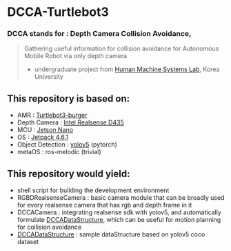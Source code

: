 # DCCA-Turtlebot3
### DCCA stands for : Depth Camera Collision Avoidance,  
> Gathering useful information for collision avoidance for Autonomous Mobile Robot via only depth camera  
> * undergraduate project from [Human Machine Systems Lab](https://faculty.korea.ac.kr/kufaculty/drsspark/index.do?_ga=2.78727380.1149191488.1646993403-1356205118.1641265679), Korea University

## This repository is based on:
* AMR : [Turtlebot3-burger](https://www.robotis.us/turtlebot-3-burger-us/)
* Depth Camera : [Intel Realsense D435](https://www.intelrealsense.com/depth-camera-d435/)
* MCU : [Jetson Nano](https://developer.nvidia.com/embedded/jetson-nano-developer-kit)
* OS : [Jetpack 4.6.1](https://developer.nvidia.com/embedded/downloads)
* Object Detection : [yolov5](https://github.com/ultralytics/yolov5) (pytorch)
* metaOS : ros-melodic (trivial)


## This repository would yield:
* shell script for building the development environment
* RGBDRealsenseCamera : basic camera module that can be broadly used for every realsense camera that has rgb and depth frame in it
* DCCACamera : integrating realsense sdk with yolov5, and automatically formulate [DCCADataStructure](https://github.com/skykongkong8/DCCA-Turtlebot3/blob/main/workspace/dcca_dataStructure/DCCADataStructure.py), which can be useful for motion planning for collision avoidance
* [DCCADataStructure](https://github.com/skykongkong8/DCCA-Turtlebot3/blob/main/workspace/dcca_dataStructure/DCCADataStructure.py) : sample dataStructure based on yolov5 coco dataset 
